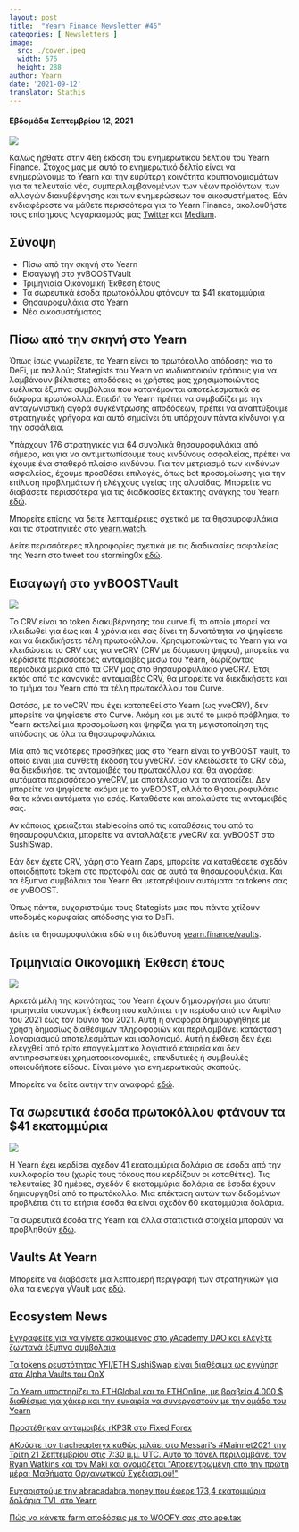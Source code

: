 ```yaml
---
layout: post
title:  "Yearn Finance Newsletter #46"
categories: [ Newsletters ]
image:
  src: ./cover.jpeg
  width: 576
  height: 288
author: Yearn
date: '2021-09-12'
translator: Stathis
---
```


#### Εβδομάδα Σεπτεμβρίου 12, 2021


![](/_posts/_newsletters/Yearn-Finance-Newsletter-46/cover.jpeg?w=880&h=440)




Καλώς ήρθατε στην 46η έκδοση του ενημερωτικού δελτίου του Yearn Finance. Στόχος μας με αυτό το ενημερωτικό δελτίο είναι να ενημερώνουμε το Yearn και την ευρύτερη κοινότητα κρυπτονομισμάτων για τα τελευταία νέα, συμπεριλαμβανομένων των νέων προϊόντων, των αλλαγών διακυβέρνησης και των ενημερώσεων του οικοσυστήματος. Εάν ενδιαφέρεστε να μάθετε περισσότερα για το Yearn Finance, ακολουθήστε τους επίσημους λογαριασμούς μας [Twitter](https://twitter.com/iearnfinance) και [Medium](https://medium.com/iearn).


## **Σύνοψη**

- Πίσω από την σκηνή στο Yearn
- Εισαγωγή στο yvBOOSTVault
- Τριμηνιαία Οικονομική Έκθεση έτους
- Τα σωρευτικά έσοδα πρωτοκόλλου φτάνουν τα $41 εκατομμύρια
- Θησαυροφυλάκια στο Yearn
- Νέα οικοσυστήματος


## **Πίσω από την σκηνή στο Yearn**

Όπως ίσως γνωρίζετε, το Yearn είναι το πρωτόκολλο απόδοσης για το DeFi, με πολλούς Stategists του Yearn να κωδικοποιούν τρόπους για να λαμβάνουν βέλτιστες αποδόσεις οι χρήστες μας χρησιμοποιώντας ευέλικτα έξυπνα συμβόλαια που κατανέμονται αποτελεσματικά σε διάφορα πρωτόκολλα. Επειδή το Yearn πρέπει να συμβαδίζει με την ανταγωνιστική αγορά συγκέντρωσης αποδόσεων, πρέπει να αναπτύξουμε στρατηγικές γρήγορα και αυτό σημαίνει ότι υπάρχουν πάντα κίνδυνοι για την ασφάλεια.

Υπάρχουν 176 στρατηγικές για 64 συνολικά θησαυροφυλάκια από σήμερα, και για να αντιμετωπίσουμε τους κινδύνους ασφαλείας, πρέπει να έχουμε ένα σταθερό πλαίσιο κινδύνου. Για τον μετριασμό των κινδύνων ασφαλείας, έχουμε προσθέσει επιλογές, όπως bot προσομοίωσης για την επίλυση προβλημάτων ή ελέγχους υγείας της αλυσίδας. Μπορείτε να διαβάσετε περισσότερα για τις διαδικασίες έκτακτης ανάγκης του Yearn [εδώ](https://github.com/yearn/yearn-devdocs/blob/master/docs/developers/v2/EMERGENCY.md).

Μπορείτε επίσης να δείτε λεπτομέρειες σχετικά με τα θησαυροφυλάκια και τις στρατηγικές στο [yearn.watch](https://yearn.watch/).

Δείτε περισσότερες πληροφορίες σχετικά με τις διαδικασίες ασφαλείας της Yearn στο tweet του storming0x [εδώ](https://twitter.com/storming0x/status/1436851219864059906).

## **Εισαγωγή στο yvBOOSTVault**

![](/_posts/_newsletters/Yearn-Finance-Newsletter-46/image2.jpg?w=1456&h=753)

Το CRV είναι το token διακυβέρνησης του curve.fi, το οποίο μπορεί να κλειδωθεί για έως και 4 χρόνια και σας δίνει τη δυνατότητα να ψηφίσετε και να διεκδικήσετε τέλη πρωτοκόλλου. Χρησιμοποιώντας το Yearn για να κλειδώσετε το CRV σας για veCRV (CRV με δέσμευση ψήφου), μπορείτε να κερδίσετε περισσότερες ανταμοιβές μέσω του Yearn, δωρίζοντας περιοδικά μερικά από τα CRV μας στο θησαυροφυλάκιο yveCRV. Έτσι, εκτός από τις κανονικές ανταμοιβές CRV, θα μπορείτε να διεκδικήσετε και το τμήμα του Yearn από τα τέλη πρωτοκόλλου του Curve.

Ωστόσο, με το veCRV που έχει κατατεθεί στο Yearn (ως yveCRV), δεν μπορείτε να ψηφίσετε στο Curve. Ακόμη και με αυτό το μικρό πρόβλημα, το Yearn εκτελεί μια προσομοίωση και ψηφίζει για τη μεγιστοποίηση της απόδοσης σε όλα τα θησαυροφυλάκια.

Μία από τις νεότερες προσθήκες μας στο Yearn είναι το yvBOOST vault, το οποίο είναι μια σύνθετη έκδοση του yveCRV. Εάν κλειδώσετε το CRV εδώ, θα διεκδικήσει τις ανταμοιβές του πρωτοκόλλου και θα αγοράσει αυτόματα περισσότερο yveCRV, με αποτέλεσμα να το ανατοκίζει. Δεν μπορείτε να ψηφίσετε ακόμα με το yvBOOST, αλλά το θησαυροφυλάκιο θα το κάνει αυτόματα για εσάς. Καταθέστε και απολαύστε τις ανταμοιβές σας.

Αν κάποιος χρειάζεται stablecoins από τις καταθέσεις του από τα θησαυροφυλάκια, μπορείτε να ανταλλάξετε yveCRV και yvBOOST στο SushiSwap.

Εάν δεν έχετε CRV, χάρη στο Yearn Zaps, μπορείτε να καταθέσετε σχεδόν οποιοδήποτε tokem στο πορτοφόλι σας σε αυτά τα θησαυροφυλάκια. Και τα έξυπνα συμβόλαια του Yearn θα μετατρέψουν αυτόματα τα tokens σας σε yvBOOST.

Όπως πάντα, ευχαριστούμε τους Stategists μας που πάντα χτίζουν υποδομές κορυφαίας απόδοσης για το DeFi.

Δείτε τα θησαυροφυλάκια εδώ στη διεύθυνση [yearn.finance/vaults](https://yearn.finance/vaults).

## **Τριμηνιαία Οικονομική Έκθεση έτους**

![](/_posts/_newsletters/Yearn-Finance-Newsletter-46/image3.jpg?w=1276&h=429)

Αρκετά μέλη της κοινότητας του Yearn έχουν δημιουργήσει μια άτυπη τριμηνιαία οικονομική έκθεση που καλύπτει την περίοδο από τον Απρίλιο του 2021 έως τον Ιούνιο του 2021. Αυτή η αναφορά δημιουργήθηκε με χρήση δημοσίως διαθέσιμων πληροφοριών και περιλαμβάνει κατάσταση λογαριασμού αποτελεσμάτων και ισολογισμό. Αυτή η έκθεση δεν έχει ελεγχθεί από τρίτο επαγγελματικό λογιστικό εταιρεία και δεν αντιπροσωπεύει χρηματοοικονομικές, επενδυτικές ή συμβουλές οποιουδήποτε είδους. Είναι μόνο για ενημερωτικούς σκοπούς.

Μπορείτε να δείτε αυτήν την αναφορά [εδώ](https://github.com/yearn/yearn-pm/blob/master/financials/reports/2021Q2-yearn-quarterly-report.pdf).

## **Τα σωρευτικά έσοδα πρωτοκόλλου φτάνουν τα $41 εκατομμύρια**

![](/_posts/_newsletters/Yearn-Finance-Newsletter-46/image4.jpg?w=1456&h=828)

Η Yearn έχει κερδίσει σχεδόν 41 εκατομμύρια δολάρια σε έσοδα από την κυκλοφορία του (χωρίς τους τόκους που κερδίζουν οι καταθέτες). Τις τελευταίες 30 ημέρες, σχεδόν 6 εκατομμύρια δολάρια σε έσοδα έχουν δημιουργηθεί από το πρωτόκολλο. Μια επέκταση αυτών των δεδομένων προβλέπει ότι τα ετήσια έσοδα θα είναι σχεδόν 60 εκατομμύρια δολάρια.

Τα σωρευτικά έσοδα της Yearn και άλλα στατιστικά στοιχεία μπορούν να προβληθούν [εδώ](https://www.yfistats.com/).

## **Vaults At Yearn**

Μπορείτε να διαβάσετε μια λεπτομερή περιγραφή των στρατηγικών για όλα τα ενεργά yVault μας [εδώ](https://medium.com/yearn-state-of-the-vaults/the-vaults-at-yearn-9237905ffed3).

## **Ecosystem News**

[Εγγραφείτε για να γίνετε ασκούμενος στο yAcademy DAO και ελέγξτε ζωντανά έξυπνα συμβόλαια](https://twitter.com/yAcademyDAO/status/1435866622556659717)

[Τα tokens ρευστότητας YFI/ETH SushiSwap είναι διαθέσιμα ως εγγύηση στα Alpha Vaults του OnX](https://twitter.com/OnXFinance/status/1435229990681972741)

[To Yearn υποστηρίζει το ETHGlobal και το ETHOnline, με βραβεία 4.000 $ διαθέσιμα για χάκερ και την ευκαιρία να συνεργαστούν με την ομάδα του Yearn](https://twitter.com/iearnfinance/status/1436302183545196546)

[Προστέθηκαν ανταμοιβές rKP3R στο Fixed Forex](https://twitter.com/thekeep3r/status/1437402914474037256)

[AΚούστε τον tracheopteryx καθώς μιλάει στο Messari's #Mainnet2021 την Τρίτη 21 Σεπτεμβρίου στις 7:30 μ.μ. UTC. Αυτό το πάνελ περιλαμβάνει τον Ryan Watkins και τον Maki και ονομάζεται "Αποκεντρωμένη από την πρώτη μέρα: Μαθήματα Οργανωτικού Σχεδιασμού!"](https://twitter.com/tracheopteryx/status/1436257062971977729)

[Ευχαριστούμε την abracadabra.money που έφερε 173,4 εκατομμύρια δολάρια TVL στο Yearn](https://twitter.com/danielesesta/status/1437372628054982663?s=20)

[Πώς να κάνετε farm αποδόσεις με το WOOFY σας στο ape.tax](https://twitter.com/ape_tax/status/1436908119817211913?s=20)

